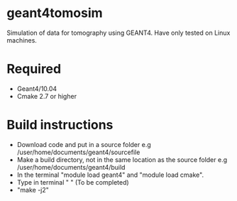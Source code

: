 # geant4tomosim
Simulation of data for tomography using GEANT4. Have only tested on Linux machines.

# Required
- Geant4/10.04
- Cmake 2.7 or higher

# Build instructions
- Download code and put in a source folder e.g /user/home/documents/geant4/sourcefile
- Make a build directory, not in the same location as the source folder e.g /user/home/documents/geant4/build
- In the terminal "module load geant4" and "module load cmake".
- Type in terminal " " (To be completed)
- "make -j2"


